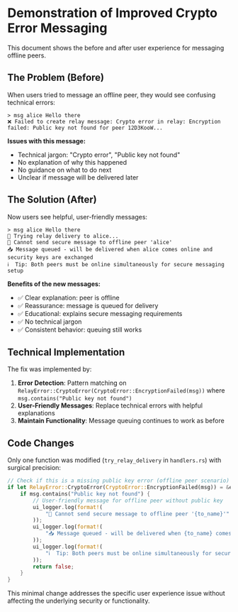 # Demonstration of Improved Crypto Error Messaging

This document shows the before and after user experience for messaging offline peers.

## The Problem (Before)

When users tried to message an offline peer, they would see confusing technical errors:

```
> msg alice Hello there
❌ Failed to create relay message: Crypto error in relay: Encryption failed: Public key not found for peer 12D3KooW...
```

**Issues with this message:**
- Technical jargon: "Crypto error", "Public key not found"
- No explanation of why this happened
- No guidance on what to do next  
- Unclear if message will be delivered later

## The Solution (After)

Now users see helpful, user-friendly messages:

```
> msg alice Hello there
📡 Trying relay delivery to alice...
🔐 Cannot send secure message to offline peer 'alice'
📥 Message queued - will be delivered when alice comes online and security keys are exchanged
ℹ️  Tip: Both peers must be online simultaneously for secure messaging setup
```

**Benefits of the new messages:**
- ✅ Clear explanation: peer is offline
- ✅ Reassurance: message is queued for delivery
- ✅ Educational: explains secure messaging requirements
- ✅ No technical jargon
- ✅ Consistent behavior: queuing still works

## Technical Implementation

The fix was implemented by:

1. **Error Detection**: Pattern matching on `RelayError::CryptoError(CryptoError::EncryptionFailed(msg))` where `msg.contains("Public key not found")`
2. **User-Friendly Messages**: Replace technical errors with helpful explanations
3. **Maintain Functionality**: Message queuing continues to work as before

## Code Changes

Only one function was modified (`try_relay_delivery` in `handlers.rs`) with surgical precision:

```rust
// Check if this is a missing public key error (offline peer scenario)
if let RelayError::CryptoError(CryptoError::EncryptionFailed(msg)) = &e {
    if msg.contains("Public key not found") {
        // User-friendly message for offline peer without public key
        ui_logger.log(format!(
            "🔐 Cannot send secure message to offline peer '{to_name}'"
        ));
        ui_logger.log(format!(
            "📥 Message queued - will be delivered when {to_name} comes online and security keys are exchanged"
        ));
        ui_logger.log(format!(
            "ℹ️  Tip: Both peers must be online simultaneously for secure messaging setup"
        ));
        return false;
    }
}
```

This minimal change addresses the specific user experience issue without affecting the underlying security or functionality.
